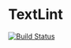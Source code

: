 TextLint
===================
[![Build Status](https://travis-ci.org/SWTI2014/TextLint.svg)](https://travis-ci.org/SWTI2014/TextLint)
